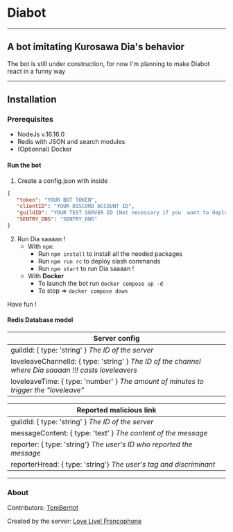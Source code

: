 # Diabot
___
## A bot imitating Kurosawa Dia's behavior

The bot is still under construction, for now I'm planning to make Diabot react in a funny way
___
## Installation

### Prerequisites
* NodeJs v.16.16.0
* Redis with JSON and search modules
* (Optionnal) Docker

#### Run the bot

1. Create a config.json with inside
```json
{
   "token": "YOUR BOT TOKEN",
   "clientID": "YOUR DISCORD ACCOUNT ID",
   "guildID": "YOUR TEST SERVER ID (Not necessary if you  want to deploy global slash command)",
   "SENTRY_DNS": "SENTRY_DNS"
}
```

2. Run Dia saaaan !
    * With `npm`:
        * Run `npm install` to install all the needed packages
        * Run `npm run rc` to deploy slash commands
        * Run `npm start` to run Dia saaaan !
    * With **Docker**
        * To launch the bot run `docker compose up -d`
        * To stop => `docker compose down`

Have fun !

#### Redis Database model
|Server config|
|---|
|guildId: { type: 'string' } *The ID of the server*|
|loveleaveChannelId: { type: 'string' } *The ID of the channel where Dia saaaan !!! casts loveleavers*|
|loveleaveTime: { type: 'number' } *The amount of minutes to trigger the "loveleave"*|

|Reported malicious link|
|---|
|guildId: { type: 'string' } *The ID of the server*|
|messageContent: { type: 'text' } *The content of the message*|
|reporter: { type: 'string'} *The user's ID who reported the message*|
|reporterHread: { type: 'string'} *The user's tag and discriminant*|

___
### About

Contributors: [TomBerriot](https://github.com/Kethash/DiaBot/pulls?q=is%3Apr+author%3ATomBerriot)

Created by the server: [Love Live! Francophone](https://discord.gg/Q76jxRcfAJ)
